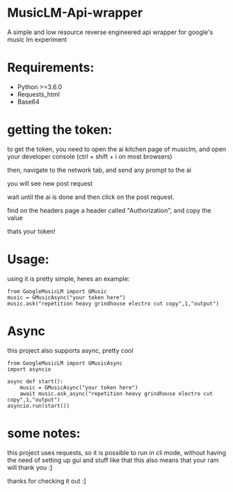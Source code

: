 # MusicLM-Api-wrapper
A simple and low resource reverse engineered api wrapper for google's music lm experiment

# Requirements:
- Python >=3.6.0 
- Requests_html
- Base64

# getting the token:
to get the token, you need to open the ai kitchen page of musiclm, and open your developer console (ctrl + shift + i on most browsers)

then, navigate to the network tab, and send any prompt to the ai

you will see new post request

wait until the ai is done and then click on the post request.

find on the headers page a header called "Authorization", and copy the value

thats your token!

# Usage:
using it is pretty simple, heres an example:
```
from GoogleMusicLM import GMusic
music = GMusicAsync("your token here")
music.ask("repetition heavy grindhouse electro cut copy",1,"output")
```
# Async
this project also supports async, pretty cool
```
from GoogleMusicLM import GMusicAsync
import asyncio

async def start():
    music = GMusicAsync("your token here")
    await music.ask_async("repetition heavy grindhouse electro cut copy",1,"output")
asyncio.run(start())
```
# some notes:
this project uses requests, so it is possible to run in cli mode, without having the need of setting up gui and stuff like that
this also means that your ram will thank you :]


thanks for checking it out :]
